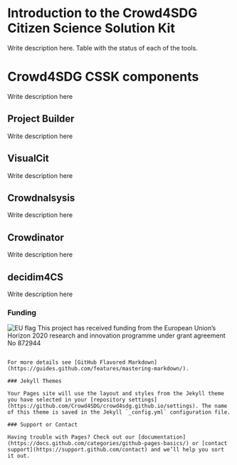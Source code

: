 # Introduction to the Crowd4SDG Citizen Science Solution Kit

Write description here. Table with the status of each of the tools.

# Crowd4SDG CSSK components

Write description here

## Project Builder

Write description here

## VisualCit

Write description here

## Crowdnalsysis

Write description here

## Crowdinator

Write description here

## decidim4CS

Write description here

### Funding

![EU flag][euflag]
This project has received funding from the European Union’s Horizon 2020
research and innovation programme under grant agreement No 872944

[euflag]:https://europa.eu/european-union/sites/europaeu/files/docs/body/flag_yellow_low.jpg "EU Flag"
```

For more details see [GitHub Flavored Markdown](https://guides.github.com/features/mastering-markdown/).

### Jekyll Themes

Your Pages site will use the layout and styles from the Jekyll theme you have selected in your [repository settings](https://github.com/Crowd4SDG/crowd4sdg.github.io/settings). The name of this theme is saved in the Jekyll `_config.yml` configuration file.

### Support or Contact

Having trouble with Pages? Check out our [documentation](https://docs.github.com/categories/github-pages-basics/) or [contact support](https://support.github.com/contact) and we’ll help you sort it out.

